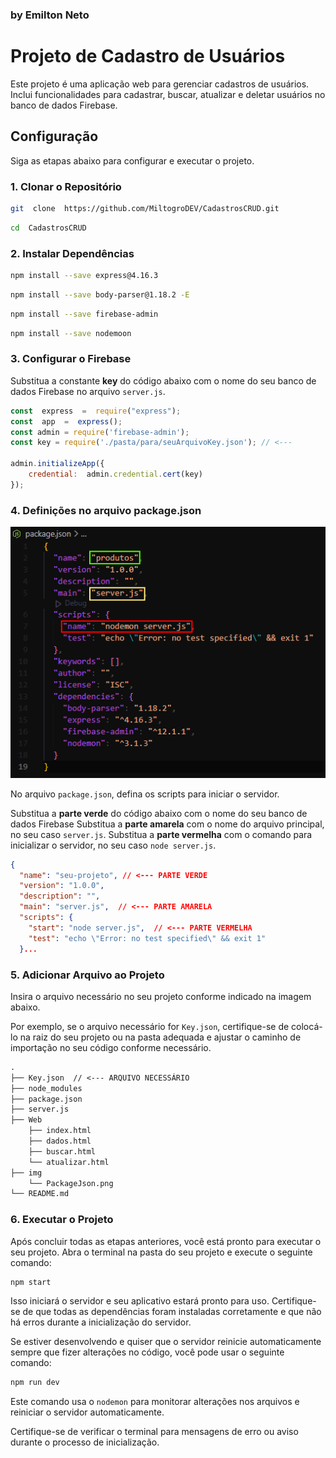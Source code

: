 ### by Emilton Neto
# Projeto de Cadastro de Usuários

Este projeto é uma aplicação web para gerenciar cadastros de usuários. Inclui funcionalidades para cadastrar, buscar, atualizar e deletar usuários no banco de dados Firebase.

## Configuração

Siga as etapas abaixo para configurar e executar o projeto.

### 1. Clonar o Repositório
 
```bash
git  clone  https://github.com/MiltogroDEV/CadastrosCRUD.git
```

```bash
cd  CadastrosCRUD
```

### 2. Instalar Dependências

```bash
npm install --save express@4.16.3
```
```bash
npm install --save body-parser@1.18.2 -E
```
```bash
npm install --save firebase-admin
```
```bash
npm install --save nodemoon
```

### 3. Configurar o Firebase

Substitua a constante **key** do código abaixo com o nome do seu banco de dados Firebase no arquivo `server.js`.

```javascript
const  express  =  require("express");
const  app  =  express();
const admin = require('firebase-admin');
const key = require('./pasta/para/seuArquivoKey.json'); // <---

admin.initializeApp({
	credential:  admin.credential.cert(key)
});
```

### 4. Definições no arquivo package.json

<img src="/img/PackageJson.png">

No arquivo `package.json`, defina os scripts para iniciar o servidor.

Substitua a **parte verde** do código abaixo com o nome do seu banco de dados Firebase
Substitua a **parte amarela** com o nome do arquivo principal, no seu caso `server.js`. 
Substitua a **parte vermelha** com o comando para inicializar o servidor, no seu caso `node server.js`.

```json
{
  "name": "seu-projeto", // <--- PARTE VERDE
  "version": "1.0.0",
  "description": "",
  "main": "server.js",  // <--- PARTE AMARELA
  "scripts": {
    "start": "node server.js",  // <--- PARTE VERMELHA
    "test": "echo \"Error: no test specified\" && exit 1"
  }...
  ```

### 5. Adicionar Arquivo ao Projeto

Insira o arquivo necessário no seu projeto conforme indicado na imagem abaixo.

Por exemplo, se o arquivo necessário for `Key.json`, certifique-se de colocá-lo na raiz do seu projeto ou na pasta adequada e ajustar o caminho de importação no seu código conforme necessário.

```markdown
.
├── Key.json  // <--- ARQUIVO NECESSÁRIO
├── node_modules
├── package.json
├── server.js
├── Web
    ├── index.html
    ├── dados.html
    ├── buscar.html
    └── atualizar.html
├── img
    └── PackageJson.png
└── README.md
```
### 6. Executar o Projeto

Após concluir todas as etapas anteriores, você está pronto para executar o seu projeto. Abra o terminal na pasta do seu projeto e execute o seguinte comando:

```bash
npm start
```

Isso iniciará o servidor e seu aplicativo estará pronto para uso. Certifique-se de que todas as dependências foram instaladas corretamente e que não há erros durante a inicialização do servidor.

Se estiver desenvolvendo e quiser que o servidor reinicie automaticamente sempre que fizer alterações no código, você pode usar o seguinte comando:


```bash
npm run dev
```


Este comando usa o `nodemon` para monitorar alterações nos arquivos e reiniciar o servidor automaticamente.

Certifique-se de verificar o terminal para mensagens de erro ou aviso durante o processo de inicialização.